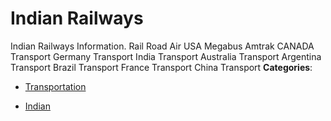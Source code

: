 # Indian Railways


Indian Railways Information. Rail Road Air USA Megabus Amtrak CANADA Transport Germany Transport India Transport Australia Transport Argentina Transport Brazil Transport France Transport China Transport
**Categories**:

- [Transportation](https://github/awesome-apis/awesome-apis#transportation)

- [Indian](https://github/awesome-apis/awesome-apis#indian)



